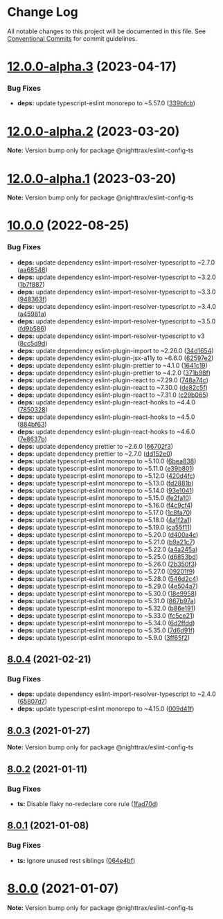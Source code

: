 # Change Log

All notable changes to this project will be documented in this file.
See [Conventional Commits](https://conventionalcommits.org) for commit guidelines.

# [12.0.0-alpha.3](https://github.com/NiGhTTraX/eslint-config/compare/@nighttrax/eslint-config-ts@12.0.0-alpha.2...@nighttrax/eslint-config-ts@12.0.0-alpha.3) (2023-04-17)


### Bug Fixes

* **deps:** update typescript-eslint monorepo to ~5.57.0 ([339bfcb](https://github.com/NiGhTTraX/eslint-config/commit/339bfcb1e325f4d3ce1dc4c614d6518d48113c18))





# [12.0.0-alpha.2](https://github.com/NiGhTTraX/eslint-config/compare/@nighttrax/eslint-config-ts@12.0.0-alpha.1...@nighttrax/eslint-config-ts@12.0.0-alpha.2) (2023-03-20)

**Note:** Version bump only for package @nighttrax/eslint-config-ts





# [12.0.0-alpha.1](https://github.com/NiGhTTraX/eslint-config/compare/@nighttrax/eslint-config-ts@12.0.0-alpha.0...@nighttrax/eslint-config-ts@12.0.0-alpha.1) (2023-03-20)

**Note:** Version bump only for package @nighttrax/eslint-config-ts





# [10.0.0](https://github.com/NiGhTTraX/eslint-config/compare/@nighttrax/eslint-config-ts@10.0.0-beta.2...@nighttrax/eslint-config-ts@10.0.0) (2022-08-25)


### Bug Fixes

* **deps:** update dependency eslint-import-resolver-typescript to ~2.7.0 ([aa68548](https://github.com/NiGhTTraX/eslint-config/commit/aa68548080ce73b548e72500924d0043cdc74ac4))
* **deps:** update dependency eslint-import-resolver-typescript to ~3.2.0 ([1b7f887](https://github.com/NiGhTTraX/eslint-config/commit/1b7f8874a5f7db3c4d391535397ba157f112d307))
* **deps:** update dependency eslint-import-resolver-typescript to ~3.3.0 ([948363f](https://github.com/NiGhTTraX/eslint-config/commit/948363f2365dfaa209da18aa0b86ce3076da9579))
* **deps:** update dependency eslint-import-resolver-typescript to ~3.4.0 ([a45981a](https://github.com/NiGhTTraX/eslint-config/commit/a45981a6148644ffd82f7c1f741b611fc02d2200))
* **deps:** update dependency eslint-import-resolver-typescript to ~3.5.0 ([fd9b586](https://github.com/NiGhTTraX/eslint-config/commit/fd9b58690eeb9bf5124e3cb0af3d3aebb391fb5d))
* **deps:** update dependency eslint-import-resolver-typescript to v3 ([8cc5d9d](https://github.com/NiGhTTraX/eslint-config/commit/8cc5d9da548f22a2f25815a2ccf3cbec5d068129))
* **deps:** update dependency eslint-plugin-import to ~2.26.0 ([34d1654](https://github.com/NiGhTTraX/eslint-config/commit/34d16541be02de0367f190ed2ccedcc8c2d5799c))
* **deps:** update dependency eslint-plugin-jsx-a11y to ~6.6.0 ([62597e2](https://github.com/NiGhTTraX/eslint-config/commit/62597e2ba8a23f7b02795c47b5c23955770a0ecf))
* **deps:** update dependency eslint-plugin-prettier to ~4.1.0 ([1641c19](https://github.com/NiGhTTraX/eslint-config/commit/1641c19471618e5c775c53c9f5d3393320d754bc))
* **deps:** update dependency eslint-plugin-prettier to ~4.2.0 ([371b98f](https://github.com/NiGhTTraX/eslint-config/commit/371b98fbb445f693984614807084c06f6f15dcc0))
* **deps:** update dependency eslint-plugin-react to ~7.29.0 ([748a74c](https://github.com/NiGhTTraX/eslint-config/commit/748a74cf6b04dc02fd823cee50e1a1fa0d76e9f3))
* **deps:** update dependency eslint-plugin-react to ~7.30.0 ([de82c5f](https://github.com/NiGhTTraX/eslint-config/commit/de82c5fde798bd2e33adaf02aca39fe7e4ac4507))
* **deps:** update dependency eslint-plugin-react to ~7.31.0 ([c29b065](https://github.com/NiGhTTraX/eslint-config/commit/c29b0658d3f3a118e8fcc27a2af44c8fe429c24a))
* **deps:** update dependency eslint-plugin-react-hooks to ~4.4.0 ([7850328](https://github.com/NiGhTTraX/eslint-config/commit/7850328d5b69f1abf63304b5319e2765523a7fbb))
* **deps:** update dependency eslint-plugin-react-hooks to ~4.5.0 ([884bf63](https://github.com/NiGhTTraX/eslint-config/commit/884bf63de0f32704468b63995f129c15f842925e))
* **deps:** update dependency eslint-plugin-react-hooks to ~4.6.0 ([7e8637b](https://github.com/NiGhTTraX/eslint-config/commit/7e8637be31e8ed40f527f7b83991fc5cdfa75210))
* **deps:** update dependency prettier to ~2.6.0 ([66702f3](https://github.com/NiGhTTraX/eslint-config/commit/66702f3d5a0285b4d511ccd8e0983a1584e9b161))
* **deps:** update dependency prettier to ~2.7.0 ([dd152e0](https://github.com/NiGhTTraX/eslint-config/commit/dd152e093f072b99bff914b2b3066a7eba5119f1))
* **deps:** update typescript-eslint monorepo to ~5.10.0 ([6bea838](https://github.com/NiGhTTraX/eslint-config/commit/6bea838ed1e094aed6b5a060b4e8b50ef6f154bb))
* **deps:** update typescript-eslint monorepo to ~5.11.0 ([e39b801](https://github.com/NiGhTTraX/eslint-config/commit/e39b80183fb6b3f34ffbff628e4ef4b93bfb4351))
* **deps:** update typescript-eslint monorepo to ~5.12.0 ([420d4fc](https://github.com/NiGhTTraX/eslint-config/commit/420d4fcfcb156ff243ec673717f5fdc6b80d19ea))
* **deps:** update typescript-eslint monorepo to ~5.13.0 ([fd2881b](https://github.com/NiGhTTraX/eslint-config/commit/fd2881b8e089d823146d65583596869a02fa0d0f))
* **deps:** update typescript-eslint monorepo to ~5.14.0 ([93e1041](https://github.com/NiGhTTraX/eslint-config/commit/93e1041c93ad47430811970c0a841c6dfe042e44))
* **deps:** update typescript-eslint monorepo to ~5.15.0 ([fe2fa10](https://github.com/NiGhTTraX/eslint-config/commit/fe2fa1014597010222b26ee71fe7ec853bdf9503))
* **deps:** update typescript-eslint monorepo to ~5.16.0 ([f4c9cf4](https://github.com/NiGhTTraX/eslint-config/commit/f4c9cf4ad284dbd71b67ec663e945b5c9d2691c7))
* **deps:** update typescript-eslint monorepo to ~5.17.0 ([1c8fa70](https://github.com/NiGhTTraX/eslint-config/commit/1c8fa705640ac5166abe7db1e3c01ae079966f19))
* **deps:** update typescript-eslint monorepo to ~5.18.0 ([4a1f2a1](https://github.com/NiGhTTraX/eslint-config/commit/4a1f2a1ef0a57c181018b9ed8954d1a1e4fe109c))
* **deps:** update typescript-eslint monorepo to ~5.19.0 ([ca55f11](https://github.com/NiGhTTraX/eslint-config/commit/ca55f118cb1ac809b136e06ad986a88469cbecd0))
* **deps:** update typescript-eslint monorepo to ~5.20.0 ([d400a4c](https://github.com/NiGhTTraX/eslint-config/commit/d400a4caf65ddd4790e546f99fa0b58946960bdb))
* **deps:** update typescript-eslint monorepo to ~5.21.0 ([b9a21c7](https://github.com/NiGhTTraX/eslint-config/commit/b9a21c7dc3478bf2501a3c623eea65ec1235be8d))
* **deps:** update typescript-eslint monorepo to ~5.22.0 ([a4a245a](https://github.com/NiGhTTraX/eslint-config/commit/a4a245a30fc4ce94e7338175e686dee12b21fc04))
* **deps:** update typescript-eslint monorepo to ~5.25.0 ([d6853bd](https://github.com/NiGhTTraX/eslint-config/commit/d6853bdc38267461b8815023601a8c31bd2f4e8e))
* **deps:** update typescript-eslint monorepo to ~5.26.0 ([2b350f3](https://github.com/NiGhTTraX/eslint-config/commit/2b350f36b178ad5473d6239f58b907f159cf84d5))
* **deps:** update typescript-eslint monorepo to ~5.27.0 ([09201f9](https://github.com/NiGhTTraX/eslint-config/commit/09201f993430c314fd8435ffd8b16205e52f7eeb))
* **deps:** update typescript-eslint monorepo to ~5.28.0 ([546d2c4](https://github.com/NiGhTTraX/eslint-config/commit/546d2c420feece937ad57e50402d652883317cdd))
* **deps:** update typescript-eslint monorepo to ~5.29.0 ([4e504a7](https://github.com/NiGhTTraX/eslint-config/commit/4e504a71e60f03ba9109509286ced399f9efafe9))
* **deps:** update typescript-eslint monorepo to ~5.30.0 ([18e9958](https://github.com/NiGhTTraX/eslint-config/commit/18e9958b89d70c392c8655781bd10ab9381c904d))
* **deps:** update typescript-eslint monorepo to ~5.31.0 ([867b97a](https://github.com/NiGhTTraX/eslint-config/commit/867b97a8b7db0a7c9afe6c380b4a29ba7d769ecc))
* **deps:** update typescript-eslint monorepo to ~5.32.0 ([b86e191](https://github.com/NiGhTTraX/eslint-config/commit/b86e191c4c6937182cafdff95a6bc7de5c9583bc))
* **deps:** update typescript-eslint monorepo to ~5.33.0 ([fc5ce21](https://github.com/NiGhTTraX/eslint-config/commit/fc5ce21da0fda498ee4707e80ec28f7dd750959f))
* **deps:** update typescript-eslint monorepo to ~5.34.0 ([6d2ffdd](https://github.com/NiGhTTraX/eslint-config/commit/6d2ffdd9240c0a3bc881aa3c8772106a8238f0f6))
* **deps:** update typescript-eslint monorepo to ~5.35.0 ([7d6d91f](https://github.com/NiGhTTraX/eslint-config/commit/7d6d91f66713cd79aee142c1df53c2a479e7890e))
* **deps:** update typescript-eslint monorepo to ~5.9.0 ([3ff65f2](https://github.com/NiGhTTraX/eslint-config/commit/3ff65f285351f0b6ae33fd9e481fb7d1a339ed14))





## [8.0.4](https://github.com/NiGhTTraX/eslint-config/compare/@nighttrax/eslint-config-ts@8.0.3...@nighttrax/eslint-config-ts@8.0.4) (2021-02-21)


### Bug Fixes

* **deps:** update dependency eslint-import-resolver-typescript to ~2.4.0 ([65807d7](https://github.com/NiGhTTraX/eslint-config/commit/65807d750abe14b88db67f7443e16559f0a2f6a3))
* **deps:** update typescript-eslint monorepo to ~4.15.0 ([009d41f](https://github.com/NiGhTTraX/eslint-config/commit/009d41f82719f85da9784b32b54b48dbe37dcc27))





## [8.0.3](https://github.com/NiGhTTraX/eslint-config/compare/@nighttrax/eslint-config-ts@8.0.2...@nighttrax/eslint-config-ts@8.0.3) (2021-01-27)

**Note:** Version bump only for package @nighttrax/eslint-config-ts





## [8.0.2](https://github.com/NiGhTTraX/eslint-config/compare/@nighttrax/eslint-config-ts@8.0.1...@nighttrax/eslint-config-ts@8.0.2) (2021-01-11)


### Bug Fixes

* **ts:** Disable flaky no-redeclare core rule ([1fad70d](https://github.com/NiGhTTraX/eslint-config/commit/1fad70dc60c5486cf03ea7a8b2a6efae813fafe6))





## [8.0.1](https://github.com/NiGhTTraX/eslint-config/compare/@nighttrax/eslint-config-ts@8.0.0...@nighttrax/eslint-config-ts@8.0.1) (2021-01-08)


### Bug Fixes

* **ts:** Ignore unused rest siblings ([064e4bf](https://github.com/NiGhTTraX/eslint-config/commit/064e4bf802d0182afc71885d3f5de598b75d96ba))





# [8.0.0](https://github.com/NiGhTTraX/eslint-config/compare/@nighttrax/eslint-config-ts@8.0.0-alpha.0...@nighttrax/eslint-config-ts@8.0.0) (2021-01-07)

**Note:** Version bump only for package @nighttrax/eslint-config-ts
